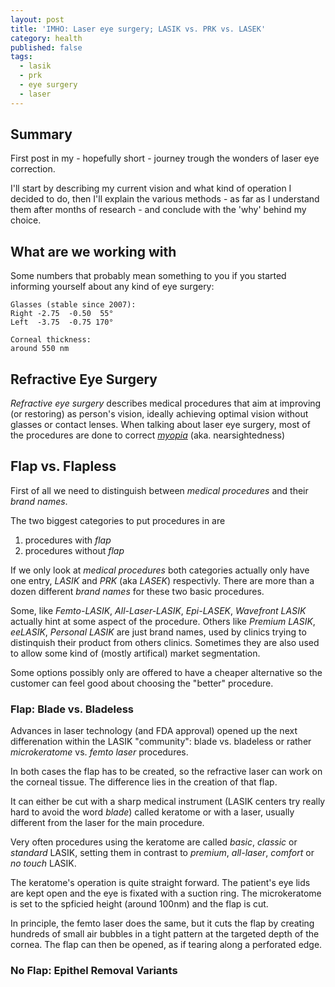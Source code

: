 ```yaml
---
layout: post
title: 'IMHO: Laser eye surgery; LASIK vs. PRK vs. LASEK'
category: health
published: false
tags:
  - lasik
  - prk
  - eye surgery
  - laser
---
```


## Summary

First post in my - hopefully short - journey trough the wonders of laser eye correction.

I'll start by describing my current vision and what kind of operation I decided
to do, then I'll explain the various methods - as far as I understand them after
months of research - and conclude with the 'why' behind my choice.

## What are we working with

Some numbers that probably mean something to you if you started informing
yourself about any kind of eye surgery:

    Glasses (stable since 2007):
    Right -2.75  -0.50  55°
    Left  -3.75  -0.75 170°

    Corneal thickness:
    around 550 nm

## Refractive Eye Surgery

*Refractive eye surgery* describes medical procedures that aim at improving
(or restoring) as person's vision, ideally achieving optimal vision without
glasses or contact lenses. When talking about laser eye surgery, most of the
procedures are done to correct *[myopia][myopia]* (aka. nearsightedness)

## Flap vs. Flapless

First of all we need to distinguish between *medical procedures* and their
*brand names*.

The two biggest categories to put procedures in are

1. procedures with *flap*
1. procedures without *flap*

If we only look at *medical procedures* both categories actually only have one
entry, *LASIK* and *PRK* (aka *LASEK*) respectivly. There are more than a dozen
different *brand names* for these two basic procedures.

Some, like *Femto-LASIK*, *All-Laser-LASIK*, *Epi-LASEK*, *Wavefront LASIK*
actually hint at some aspect of the procedure. Others like *Premium
LASIK*, *eeLASIK*, *Personal LASIK* are just brand names, used by clinics trying
to distinquish their product from others clinics. Sometimes they are also used to
allow some kind of (mostly artifical) market segmentation.

Some options possibly only are offered to have a cheaper alternative so the
customer can feel good about choosing the "better" procedure.


### Flap: Blade vs. Bladeless

Advances in laser technology (and FDA approval) opened up the next differenation
within the LASIK "community": blade vs. bladeless or rather *microkeratome*
vs. *femto laser* procedures.

In both cases the flap has to be created, so the refractive laser can work on
the corneal tissue. The difference lies in the creation of that flap.

It can either be cut with a sharp medical instrument (LASIK centers try really
hard to avoid the word *blade*) called keratome or with a laser, usually
different from the laser for the main procedure.

Very often procedures using the keratome are called *basic*, *classic* or
*standard* LASIK, setting them in contrast to *premium*, *all-laser*, *comfort*
or *no touch* LASIK.

The keratome's operation is quite straight forward. The patient's eye lids are
kept open and the eye is fixated with a suction ring. The microkeratome is set
to the spficied height (around 100nm) and the flap is cut.

In principle, the femto laser does the same, but it cuts the flap by creating
hundreds of small air bubbles in a tight pattern at the targeted depth of the
cornea. The flap can then be opened, as if tearing along a perforated edge.


### No Flap: Epithel Removal Variants


[myopia]: https://en.wikipedia.org/wiki/Myopia
